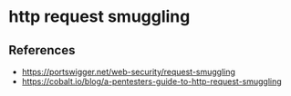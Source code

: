 # http request smuggling

## References

* https://portswigger.net/web-security/request-smuggling
* https://cobalt.io/blog/a-pentesters-guide-to-http-request-smuggling
